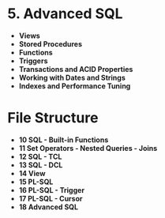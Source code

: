 # 5. **Advanced SQL**
   - **Views**
   - **Stored Procedures**
   - **Functions**
   - **Triggers**
   - **Transactions and ACID Properties**
   - **Working with Dates and Strings**
   - **Indexes and Performance Tuning**

# File Structure
- **10 SQL - Built-in Functions**
- **11 Set Operators - Nested Queries - Joins**
- **12 SQL - TCL**
- **13 SQL - DCL**
- **14 View**
- **15 PL-SQL**
- **16 PL-SQL - Trigger**
- **17 PL-SQL - Cursor**
- **18 Advanced SQL**
